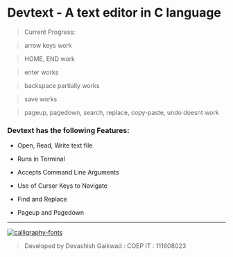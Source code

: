 # Devtext  - A text editor in C language


>Current Progress:

>arrow keys work

>HOME, END work

>enter works

>backspace partially works

>save works

>pageup, pagedown, search, replace, copy-paste, undo doesnt work



### Devtext has the following Features:

* Open, Read, Write text file

* Runs in Terminal

* Accepts Command Line Arguments

* Use of Curser Keys to Navigate 

* Find and Replace

* Pageup and Pagedown

_ _ _ _ _ _ _ _ _


<a href="https://fontmeme.com/calligraphy-fonts/"><img src="https://fontmeme.com/permalink/170905/15005e96d12d8bb9c5bf92460ba2bdf2.png" alt="calligraphy-fonts" border="0"></a>

>Developed by  Devashish Gaikwad : COEP IT : 111608023
